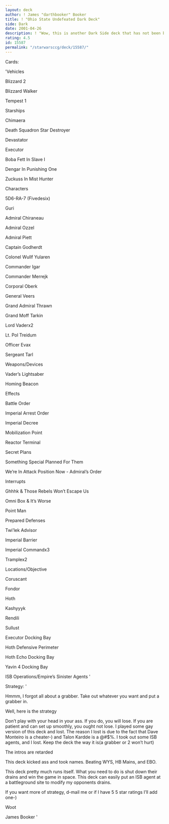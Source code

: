 ```yaml
---
layout: deck
author: ! James "darthbooker" Booker
title: ! "Ohio State Undefeated Dark Deck"
side: Dark
date: 2001-04-26
description: ! "Wow, this is another Dark Side deck that has not been beaten yet. This deck was undefeated in 3 games. If I would have not in the @#$% end of time games, I could have attached 3rd place in front of the deck. The deck is undefeated, and it has played sever"
rating: 4.5
id: 15587
permalink: "/starwarsccg/deck/15587/"
---
```

Cards: 

'Vehicles

Blizzard 2

Blizzard Walker

Tempest 1


Starships

Chimaera

Death Squadron Star Destroyer

Devastator

Executor

Boba Fett In Slave I

Dengar In Punishing One

Zuckuss In Mist Hunter


Characters

5D6-RA-7 (Fivedesix)

Guri

Admiral Chiraneau

Admiral Ozzel

Admiral Piett

Captain Godherdt

Colonel Wullf Yularen

Commander Igar

Commander Merrejk

Corporal Oberk

General Veers

Grand Admiral Thrawn

Grand Moff Tarkin

Lord Vaderx2

Lt. Pol Treidum

Officer Evax

Sergeant Tarl


Weapons/Devices

Vader’s Lightsaber

Homing Beacon


Effects

Battle Order

Imperial Arrest Order

Imperial Decree

Mobilization Point

Reactor Terminal

Secret Plans

Something Special Planned For Them

We’re In Attack Position Now - Admiral’s Order


Interrupts

Ghhhk & Those Rebels Won’t Escape Us

Omni Box & It’s Worse

Point Man

Prepared Defenses

Twi’lek Advisor

Imperial Barrier

Imperial Commandx3

Tramplex2


Locations/Objective

Coruscant

Fondor

Hoth

Kashyyyk

Rendili

Sullust

Executor Docking Bay

Hoth Defensive Perimeter

Hoth Echo Docking Bay

Yavin 4 Docking Bay

ISB Operations/Empire’s Sinister Agents '

Strategy: '

Hmmm, I forgot all about a grabber. Take out whatever you want and put a grabber in. 



Well, here is the strategy



Don’t play with your head in your ass. If you do, you will lose. If you are patient and can set up smoothly, you ought not lose. I played some gay version of this deck and lost. The reason I lost is due to the fact that Dave Monteiro is a cheater-) and Talon Kardde is a @#$%. I took out some ISB agents, and I lost. Keep the deck the way it is(a grabber or 2 won’t hurt) 




The intros are retarded

This deck kicked ass and took names. Beating WYS, HB Mains, and EBO.


This deck pretty much runs itself. What you need to do is shut down their drains and win the game in space. This deck can easily put an ISB agent at a battleground site to modify my opponents drains. 


If you want more of strategy, d-mail me or if I have 5 5 star ratings I’ll add one-)


Woot


James Booker   '
